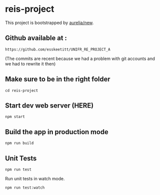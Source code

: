 # reis-project

This project is bootstrapped by [aurelia/new](https://github.com/aurelia/new).


## Github available at : 

    https://github.com/esskeetitt/UNIFR_RE_PROJECT_A

(The commits are recent because we had a problem with git accounts and we had to rewrite it then)

## Make sure to be in the right folder

    cd reis-project

## Start dev web server (HERE)

    npm start

## Build the app in production mode

    npm run build


## Unit Tests

    npm run test

Run unit tests in watch mode.

    npm run test:watch

